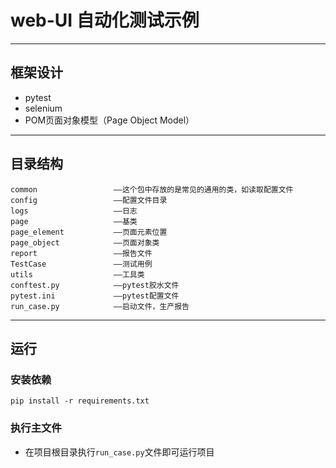 # web-UI 自动化测试示例

---

## 框架设计

- pytest
- selenium
- POM页面对象模型（Page Object Model）

---

## 目录结构

    common                 ——这个包中存放的是常见的通用的类，如读取配置文件
    config                 ——配置文件目录
    logs                   ——日志
    page                   ——基类
    page_element           ——页面元素位置
    page_object	           ——页面对象类
    report                 ——报告文件
    TestCase               ——测试用例
    utils                  ——工具类
    conftest.py            ——pytest胶水文件
    pytest.ini             ——pytest配置文件
    run_case.py            ——启动文件，生产报告

---

## 运行

### 安装依赖

```shell
pip install -r requirements.txt
```

### 执行主文件

* 在项目根目录执行`run_case.py`文件即可运行项目
